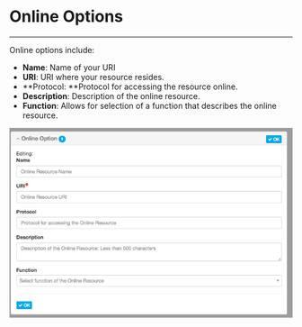 # Online Options

---

Online options include:

* **Name**: Name of your URI
* **URI**: URI where your resource resides.
* **Protocol: **Protocol for accessing the resource online.
* **Description**: Description of the online resource.
* **Function**: Allows for selection of a function that describes the online resource.

![](/assets/online_options.png)

